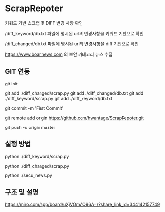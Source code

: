 # ScrapRepoter
키워드 기반 스크랩 및 DIFF 변경 사항 확인

/diff_keyword/db.txt 파일에 명시된 url의 변경사항을 키워드 기반으로 확인

/diff_changed/db.txt 파일에 명시된 url의 변경사항을 diff 기반으로 확인

https://www.boannews.com 의 보안 카테고리 뉴스 수집

## GIT 연동
git init

git add ./diff_changed/scrap.py
git add ./diff_changed/db.txt
git add ./diff_keyword/scrap.py
git add ./diff_keyword/db.txt

git commit -m 'First Commit'

git remote add origin https://github.com/hwantage/ScrapRepoter.git

git push -u origin master

## 실행 방법

python ./diff_keyword/scrap.py

python ./diff_changed/scrap.py

python ./secu_news.py

## 구조 및 설명

https://miro.com/app/board/uXjVOmAO96A=/?share_link_id=344142157749
